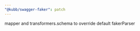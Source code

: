 ```yaml
---
"@kubb/swagger-faker": patch
---
```


mapper and transformers.schema to override default fakerParser
